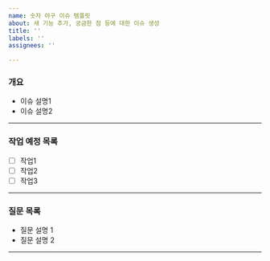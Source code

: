 ```yaml
---
name: 숫자 야구 이슈 템플릿
about: 새 기능 추가, 궁금한 점 등에 대한 이슈 생성
title: ''
labels: ''
assignees: ''

---
```


<!-- 이슈가 왜 필요한지, 어떤 작업을 수행할 예정인지 간단히 작성 -->
<!-- 필요하지 않은 경우 삭제 -->
### 개요
- 이슈 설명1
- 이슈 설명2

---

<!-- 이슈 해결에 필요한 작업을 나열 -->
<!-- 필요하지 않은 경우 삭제 -->
### 작업 예정 목록
- [ ] 작업1
- [ ] 작업2
- [ ] 작업3

---

<!-- 미션 진행 중 궁금한 점 또는 토론이 필요한 점에 대해 간단히 작성-->
<!-- 필요하지 않은 경우 삭제 -->
### 질문 목록
- 질문 설명 1
- 질문 설명 2

---